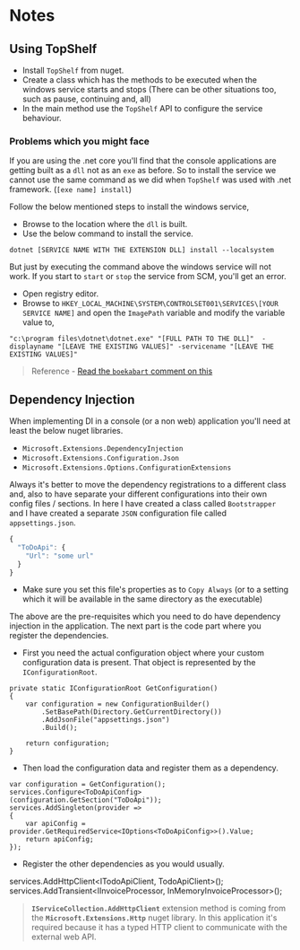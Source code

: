 # Notes

## Using TopShelf

* Install `TopShelf` from nuget.
* Create a class which has the methods to be executed when the windows service starts and stops (There can be other situations too, such as pause, continuing and, all)
* In the main method use the `TopShelf` API to configure the service behaviour.

### Problems which you might face

If you are using the .net core you'll find that the console applications are getting built as a `dll` not as an `exe` as before. So to install the service we cannot use the same command as we did when `TopShelf` was used with .net framework.
(`[exe name] install`)

Follow the below mentioned steps to install the windows service,

* Browse to the location where the `dll` is built.
* Use the below command to install the service.

`dotnet [SERVICE NAME WITH THE EXTENSION DLL] install --localsystem`

But just by executing the command above the windows service will not work. If you start to `start` or `stop` the service from SCM, you'll get an error.

* Open registry editor.
* Browse to `HKEY_LOCAL_MACHINE\SYSTEM\CONTROLSET001\SERVICES\[YOUR SERVICE NAME]` and open the	`ImagePath` variable and modify the variable value to,

`"c:\program files\dotnet\dotnet.exe" "[FULL PATH TO THE DLL]"  -displayname "[LEAVE THE EXISTING VALUES]" -servicename "[LEAVE THE EXISTING VALUES]"`


> Reference - [Read the `boekabart` comment on this](https://github.com/Topshelf/Topshelf/issues/485)


## Dependency Injection

When implementing DI in a console (or a non web) application you'll need at least the below nuget libraries.

* `Microsoft.Extensions.DependencyInjection`
* `Microsoft.Extensions.Configuration.Json`
* `Microsoft.Extensions.Options.ConfigurationExtensions`

Always it's better to move the dependency registrations to a different class and, also to have separate your different configurations into their
own config files / sections. In here I have created a class called `Bootstrapper` and I have created a separate `JSON` configuration file called `appsettings.json`.

```JavaScript
{
  "ToDoApi": {
    "Url": "some url"
  }
}
```

* Make sure you set this file's properties as to `Copy Always` (or to a setting which it will be available in the same directory as the executable)

The above are the pre-requisites which you need to do have dependency injection in the application. The next part is the code part where you register the dependencies.

* First you need the actual configuration object where your custom configuration data is present. That object is represented by the `IConfigurationRoot`.

```CSharp
private static IConfigurationRoot GetConfiguration()
{
    var configuration = new ConfigurationBuilder()
        .SetBasePath(Directory.GetCurrentDirectory())
        .AddJsonFile("appsettings.json")
        .Build();

    return configuration;
}
```

* Then load the configuration data and register them as a dependency.

```CSharp
var configuration = GetConfiguration();
services.Configure<ToDoApiConfig>(configuration.GetSection("ToDoApi"));
services.AddSingleton(provider =>
{
    var apiConfig = provider.GetRequiredService<IOptions<ToDoApiConfig>>().Value;
    return apiConfig;
});
```

* Register the other dependencies as you would usually.

services.AddHttpClient<ITodoApiClient, TodoApiClient>();
services.AddTransient<IInvoiceProcessor, InMemoryInvoiceProcessor>();

> __`IServiceCollection.AddHttpClient`__ extension method is coming from the __`Microsoft.Extensions.Http`__ nuget library. In this application it's required because it has a typed HTTP client to communicate with the external web API.

